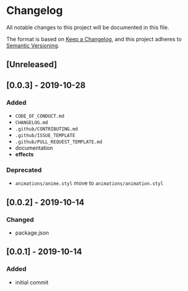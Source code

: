 # Changelog
All notable changes to this project will be documented in this file.

The format is based on [Keep a Changelog](https://keepachangelog.com/en/1.0.0/),
and this project adheres to [Semantic Versioning](https://semver.org/spec/v2.0.0.html).

## [Unreleased]

## [0.0.3] - 2019-10-28
### Added
- `CODE_OF_CONDUCT.md`
- `CHANGELOG.md`
- `.github/CONTRIBUTING.md`
- `.github/ISSUE_TEMPLATE`
- `.github/PULL_REQUEST_TEMPLATE.md`
- documentation
- **effects**
### Deprecated
- `animations/anime.styl` move to `animations/animation.styl`

## [0.0.2] - 2019-10-14
### Changed
- package.json

## [0.0.1] - 2019-10-14
### Added
- initial commit
